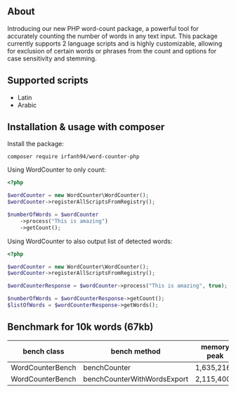## About
Introducing our new PHP word-count package, a powerful tool for accurately counting the number of words in any text input. This package currently supports 2 language scripts and is highly customizable, allowing for exclusion of certain words or phrases from the count and options for case sensitivity and stemming.

## Supported scripts
 - Latin
 - Arabic


## Installation & usage with composer

Install the package:
```
composer require irfanh94/word-counter-php
```

Using WordCounter to only count:

```php
<?php

$wordCounter = new WordCounter\WordCounter();
$wordCounter->registerAllScriptsFromRegistry();

$numberOfWords = $wordCounter
    ->process("This is amazing")
    ->getCount();
```

Using WordCounter to also output list of detected words:
```php
<?php

$wordCounter = new WordCounter\WordCounter();
$wordCounter->registerAllScriptsFromRegistry();

$wordCounterResponse = $wordCounter->process("This is amazing", true);

$numberOfWords = $wordCounterResponse->getCount();
$listOfWords = $wordCounterResponse->getWords();
```

## Benchmark for 10k words (67kb)
| bench class      | bench method                | memory peak | average time |
|------------------|-----------------------------|-------------|--------------|
| WordCounterBench | benchCounter                | 1,635,216b  | 21,114.000μs |
| WordCounterBench | benchCounterWithWordsExport | 2,115,400b  | 22,118.000μs |